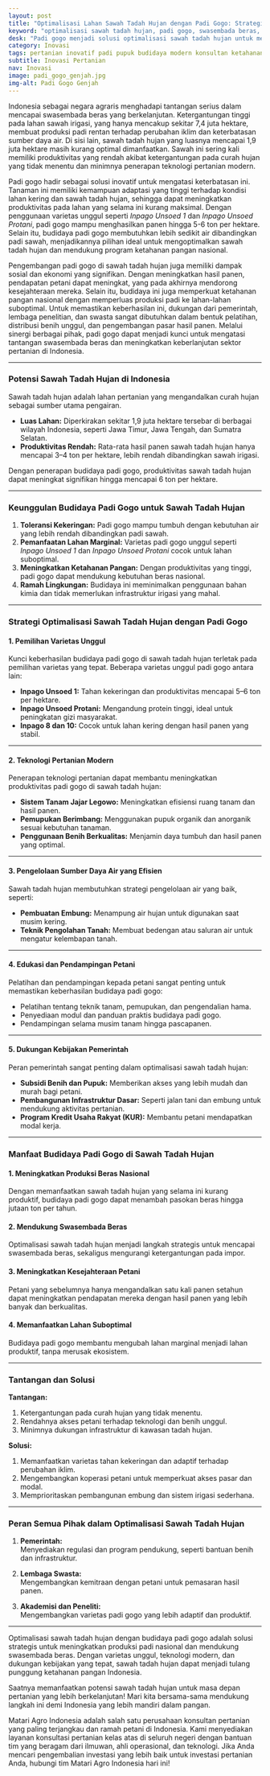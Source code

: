 ```yaml
---
layout: post
title: "Optimalisasi Lahan Sawah Tadah Hujan dengan Padi Gogo: Strategi Mencapai Swasembada Beras"
keyword: "optimalisasi sawah tadah hujan, padi gogo, swasembada beras, lahan kering, pertanian berkelanjutan, varietas unggul padi gogo, pertanian Indonesia, padi inpago, konsultan pertanian, pelatihan pertanian terpadu, PT Matari Agro Indonesia"
desk: "Padi gogo menjadi solusi optimalisasi sawah tadah hujan untuk meningkatkan produksi padi nasional. Simak strategi inovatif menuju swasembada beras melalui teknologi dan varietas unggul padi gogo"
category: Inovasi
tags: pertanian inovatif padi pupuk budidaya modern konsultan ketahanan pangan
subtitle: Inovasi Pertanian
nav: Inovasi
image: padi_gogo_genjah.jpg
img-alt: Padi Gogo Genjah
---
```


Indonesia sebagai negara agraris menghadapi tantangan serius dalam mencapai swasembada beras yang berkelanjutan. Ketergantungan tinggi pada lahan sawah irigasi, yang hanya mencakup sekitar 7,4 juta hektare, membuat produksi padi rentan terhadap perubahan iklim dan keterbatasan sumber daya air. Di sisi lain, sawah tadah hujan yang luasnya mencapai 1,9 juta hektare masih kurang optimal dimanfaatkan. Sawah ini sering kali memiliki produktivitas yang rendah akibat ketergantungan pada curah hujan yang tidak menentu dan minimnya penerapan teknologi pertanian modern.  

Padi gogo hadir sebagai solusi inovatif untuk mengatasi keterbatasan ini. Tanaman ini memiliki kemampuan adaptasi yang tinggi terhadap kondisi lahan kering dan sawah tadah hujan, sehingga dapat meningkatkan produktivitas pada lahan yang selama ini kurang maksimal. Dengan penggunaan varietas unggul seperti *Inpago Unsoed 1* dan *Inpago Unsoed Protani*, padi gogo mampu menghasilkan panen hingga 5-6 ton per hektare. Selain itu, budidaya padi gogo membutuhkan lebih sedikit air dibandingkan padi sawah, menjadikannya pilihan ideal untuk mengoptimalkan sawah tadah hujan dan mendukung program ketahanan pangan nasional.  

Pengembangan padi gogo di sawah tadah hujan juga memiliki dampak sosial dan ekonomi yang signifikan. Dengan meningkatkan hasil panen, pendapatan petani dapat meningkat, yang pada akhirnya mendorong kesejahteraan mereka. Selain itu, budidaya ini juga memperkuat ketahanan pangan nasional dengan memperluas produksi padi ke lahan-lahan suboptimal. Untuk memastikan keberhasilan ini, dukungan dari pemerintah, lembaga penelitian, dan swasta sangat dibutuhkan dalam bentuk pelatihan, distribusi benih unggul, dan pengembangan pasar hasil panen. Melalui sinergi berbagai pihak, padi gogo dapat menjadi kunci untuk mengatasi tantangan swasembada beras dan meningkatkan keberlanjutan sektor pertanian di Indonesia.  

---

### **Potensi Sawah Tadah Hujan di Indonesia**  
Sawah tadah hujan adalah lahan pertanian yang mengandalkan curah hujan sebagai sumber utama pengairan.  
- **Luas Lahan:** Diperkirakan sekitar 1,9 juta hektare tersebar di berbagai wilayah Indonesia, seperti Jawa Timur, Jawa Tengah, dan Sumatra Selatan.  
- **Produktivitas Rendah:** Rata-rata hasil panen sawah tadah hujan hanya mencapai 3–4 ton per hektare, lebih rendah dibandingkan sawah irigasi.  

Dengan penerapan budidaya padi gogo, produktivitas sawah tadah hujan dapat meningkat signifikan hingga mencapai 6 ton per hektare.

---

### **Keunggulan Budidaya Padi Gogo untuk Sawah Tadah Hujan**  
1. **Toleransi Kekeringan:** Padi gogo mampu tumbuh dengan kebutuhan air yang lebih rendah dibandingkan padi sawah.  
2. **Pemanfaatan Lahan Marginal:** Varietas padi gogo unggul seperti *Inpago Unsoed 1* dan *Inpago Unsoed Protani* cocok untuk lahan suboptimal.  
3. **Meningkatkan Ketahanan Pangan:** Dengan produktivitas yang tinggi, padi gogo dapat mendukung kebutuhan beras nasional.  
4. **Ramah Lingkungan:** Budidaya ini meminimalkan penggunaan bahan kimia dan tidak memerlukan infrastruktur irigasi yang mahal.  

---

### **Strategi Optimalisasi Sawah Tadah Hujan dengan Padi Gogo**

#### **1. Pemilihan Varietas Unggul**  
Kunci keberhasilan budidaya padi gogo di sawah tadah hujan terletak pada pemilihan varietas yang tepat. Beberapa varietas unggul padi gogo antara lain:  
- **Inpago Unsoed 1:** Tahan kekeringan dan produktivitas mencapai 5–6 ton per hektare.  
- **Inpago Unsoed Protani:** Mengandung protein tinggi, ideal untuk peningkatan gizi masyarakat.  
- **Inpago 8 dan 10:** Cocok untuk lahan kering dengan hasil panen yang stabil.  

---

#### **2. Teknologi Pertanian Modern**  
Penerapan teknologi pertanian dapat membantu meningkatkan produktivitas padi gogo di sawah tadah hujan:  
- **Sistem Tanam Jajar Legowo:** Meningkatkan efisiensi ruang tanam dan hasil panen.  
- **Pemupukan Berimbang:** Menggunakan pupuk organik dan anorganik sesuai kebutuhan tanaman.  
- **Penggunaan Benih Berkualitas:** Menjamin daya tumbuh dan hasil panen yang optimal.  

---

#### **3. Pengelolaan Sumber Daya Air yang Efisien**  
Sawah tadah hujan membutuhkan strategi pengelolaan air yang baik, seperti:  
- **Pembuatan Embung:** Menampung air hujan untuk digunakan saat musim kering.  
- **Teknik Pengolahan Tanah:** Membuat bedengan atau saluran air untuk mengatur kelembapan tanah.  

---

#### **4. Edukasi dan Pendampingan Petani**  
Pelatihan dan pendampingan kepada petani sangat penting untuk memastikan keberhasilan budidaya padi gogo:  
- Pelatihan tentang teknik tanam, pemupukan, dan pengendalian hama.  
- Penyediaan modul dan panduan praktis budidaya padi gogo.  
- Pendampingan selama musim tanam hingga pascapanen.  

---

#### **5. Dukungan Kebijakan Pemerintah**  
Peran pemerintah sangat penting dalam optimalisasi sawah tadah hujan:  
- **Subsidi Benih dan Pupuk:** Memberikan akses yang lebih mudah dan murah bagi petani.  
- **Pembangunan Infrastruktur Dasar:** Seperti jalan tani dan embung untuk mendukung aktivitas pertanian.  
- **Program Kredit Usaha Rakyat (KUR):** Membantu petani mendapatkan modal kerja.  

---

### **Manfaat Budidaya Padi Gogo di Sawah Tadah Hujan**

#### **1. Meningkatkan Produksi Beras Nasional**  
Dengan memanfaatkan sawah tadah hujan yang selama ini kurang produktif, budidaya padi gogo dapat menambah pasokan beras hingga jutaan ton per tahun.  

#### **2. Mendukung Swasembada Beras**  
Optimalisasi sawah tadah hujan menjadi langkah strategis untuk mencapai swasembada beras, sekaligus mengurangi ketergantungan pada impor.  

#### **3. Meningkatkan Kesejahteraan Petani**  
Petani yang sebelumnya hanya mengandalkan satu kali panen setahun dapat meningkatkan pendapatan mereka dengan hasil panen yang lebih banyak dan berkualitas.  

#### **4. Memanfaatkan Lahan Suboptimal**  
Budidaya padi gogo membantu mengubah lahan marginal menjadi lahan produktif, tanpa merusak ekosistem.  

---

### **Tantangan dan Solusi**

**Tantangan:**  
1. Ketergantungan pada curah hujan yang tidak menentu.  
2. Rendahnya akses petani terhadap teknologi dan benih unggul.  
3. Minimnya dukungan infrastruktur di kawasan tadah hujan.  

**Solusi:**  
1. Memanfaatkan varietas tahan kekeringan dan adaptif terhadap perubahan iklim.  
2. Mengembangkan koperasi petani untuk memperkuat akses pasar dan modal.  
3. Memprioritaskan pembangunan embung dan sistem irigasi sederhana.  

---

### **Peran Semua Pihak dalam Optimalisasi Sawah Tadah Hujan**  

1. **Pemerintah:**  
Menyediakan regulasi dan program pendukung, seperti bantuan benih dan infrastruktur.  

2. **Lembaga Swasta:**  
Mengembangkan kemitraan dengan petani untuk pemasaran hasil panen.  

3. **Akademisi dan Peneliti:**  
Mengembangkan varietas padi gogo yang lebih adaptif dan produktif.  

---

Optimalisasi sawah tadah hujan dengan budidaya padi gogo adalah solusi strategis untuk meningkatkan produksi padi nasional dan mendukung swasembada beras. Dengan varietas unggul, teknologi modern, dan dukungan kebijakan yang tepat, sawah tadah hujan dapat menjadi tulang punggung ketahanan pangan Indonesia.  

Saatnya memanfaatkan potensi sawah tadah hujan untuk masa depan pertanian yang lebih berkelanjutan! Mari kita bersama-sama mendukung langkah ini demi Indonesia yang lebih mandiri dalam pangan.  

Matari Agro Indonesia adalah salah satu perusahaan konsultan pertanian yang paling terjangkau dan ramah petani di Indonesia. Kami menyediakan layanan konsultasi pertanian kelas atas di seluruh negeri dengan bantuan tim yang beragam dari ilmuwan, ahli operasional, dan teknologi. Jika Anda mencari pengembalian investasi yang lebih baik untuk investasi pertanian Anda, hubungi tim Matari Agro Indonesia hari ini!

